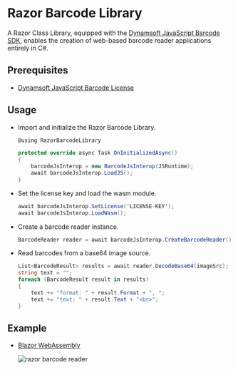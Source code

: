 # Razor Barcode Library
A Razor Class Library, equipped with the [Dynamsoft JavaScript Barcode SDK](https://www.npmjs.com/package/dynamsoft-javascript-barcode), enables the creation of web-based barcode reader applications entirely in C#.

## Prerequisites
- [Dynamsoft JavaScript Barcode License](https://www.dynamsoft.com/customer/license/trialLicense?product=dbr&utm_source=github&utm_campaign=razor-barcode-library)


## Usage
- Import and initialize the Razor Barcode Library.
    
    ```csharp
    @using RazorBarcodeLibrary
    
    protected override async Task OnInitializedAsync()
    {
        barcodeJsInterop = new BarcodeJsInterop(JSRuntime);
        await barcodeJsInterop.LoadJS();
    }
    ```
- Set the license key and load the wasm module.
    
    ```csharp
    await barcodeJsInterop.SetLicense('LICENSE-KEY');
    await barcodeJsInterop.LoadWasm();
    ```

- Create a barcode reader instance.
    
    ```csharp
    BarcodeReader reader = await barcodeJsInterop.CreateBarcodeReader();
    ```

- Read barcodes from a base64 image source.
    
    ```csharp
    List<BarcodeResult> results = await reader.DecodeBase64(imageSrc);
    string text = "";
    foreach (BarcodeResult result in results)
    {
        text += "format: " + result.Format + ", ";
        text += "text: " + result.Text + "<br>";
    }
    ```

## Example
- [Blazor WebAssembly](https://github.com/yushulx/Razor-Barcode-Library/tree/main/example)
    
    ![razor barcode reader](https://user-images.githubusercontent.com/2202306/282373638-b2cf96db-8466-4c3a-a802-4fd39cec42cd.png)